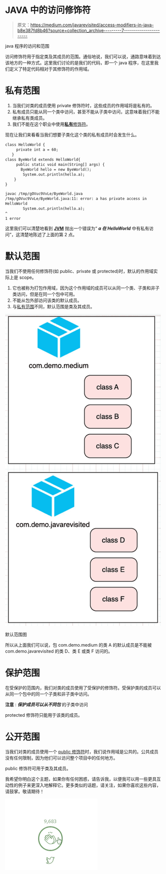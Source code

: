 # JAVA 中的访问修饰符

> 原文：<https://medium.com/javarevisited/access-modifiers-in-java-b8e387fd8b46?source=collection_archive---------7----------------------->

java 程序的访问和范围

访问修饰符用于指定类及其成员的范围。通俗地说，我们可以说，通路意味着到达该地方的一种方式。这里我们讨论的是我们的代码，即一个 java 程序，在这里我们定义了特定代码相对于其修饰符的作用域。

# 私有范围

1.  当我们对类的成员使用 private 修饰符时，这些成员的作用域将是私有的。
2.  私有成员只能从同一个类中访问，甚至不能从子类中访问，这意味着我们不能继承私有类成员。
3.  我们不能在这个职业中使用[**私有**修饰符](https://javarevisited.blogspot.com/2012/03/private-in-java-why-should-you-always.html)。

现在让我们来看看当我们想要子类化这个类的私有成员时会发生什么。

```
class HelloWorld {
     private int a = 60;
   }
class ByeWorld extends HelloWorld{
     public static void main(String[] args) {
       ByeWorld hello = new ByeWorld();
        System.out.println(hello.a);
    }
}
```

```
javac /tmp/gOVuc9VvLe/ByeWorld.java
/tmp/gOVuc9VvLe/ByeWorld.java:11: error: a has private access in HelloWorld
        System.out.println(hello.a);
^
1 error
```

这里我们可以清楚地看到 [**JVM**](/javarevisited/7-best-courses-to-learn-jvm-garbage-collection-and-performance-tuning-for-experienced-java-331705180686) 抛出一个错误为“ ***a 在 HelloWorld*** 中有私有访问”，这清楚地陈述了上面的第 2 点。

# 默认范围

当我们不使用任何修饰符(如 public、private 或 protected)时，默认的作用域实际上是 scope。

1.  它也被称为打包作用域，因为这个作用域的成员可以从同一个类、子类和非子类访问，但是在同一个包中可用。
2.  不能从包外部访问该类的默认成员。
3.  与[私有范围](http://www.java67.com/2012/12/what-is-public-private-protected-package-default-private-access-modifier-java.html)不同，默认范围是类及其成员。

[![](img/492ea67378b6a662adad8879f872e8e3.png)](https://www.java67.com/2019/02/can-you-add-non-abstract-method-on-interface-in-java.html)

默认范围图

所以从上面我们可以说，包 com.demo.medium 的类 A 的默认成员是不能被 com.demo.javarevisited 的类 D、类 E 或类 F 访问的。

# **保护范围**

在受保护的范围内，我们对类的成员使用了受保护的修饰符。受保护类的成员可以从同一个包中的同一个子类和非子类中访问。

**注意** : ***保护成员可以从不同包*** 的子类中访问

protected 修饰符只能用于该类的成员。

# **公开范围**

当我们对类的成员使用一个 [public 修饰符](https://javarevisited.blogspot.com/2012/10/difference-between-private-protected-public-package-access-java.html)时，我们说作用域是公共的。公共成员没有任何限制，因为他们可以访问整个项目中的任何地方。

public 修饰符可用于类及其成员。

我希望你明白这个主题，如果你有任何困惑，请告诉我，以便我可以用一些更具互动性的例子来更深入地解释它。更多类似的话题，请关注，如果你喜欢这些内容，请鼓掌。敬请期待！

![](img/a7d8c1ca5201216f8856b10e902b2fba.png)